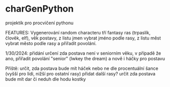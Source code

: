 # charGenPython

projektík pro procvičení pythonu

FEATURES: Vygenerování random characteru tří fantasy ras (trpaslík, člověk, elf), věk postavy, z listu jmen vybrat jméno podle rasy, z listu měst vybrat město podle rasy a přiřadit povolání.

1/30/2024: přidání určení zda postava není v seniorním věku, v případě že ano, přiřadit povolání "senior" (lwkey the dream) a nově i háčky pro postavu

Příště: určit, zda postava bude mít háček nebo ne dle procentuální šance (vyšší pro lidi, nižší pro ostatní rasy)
        přidat další rasy?
        určit zda postava bude mít dar či neduh dle hodu kostky
